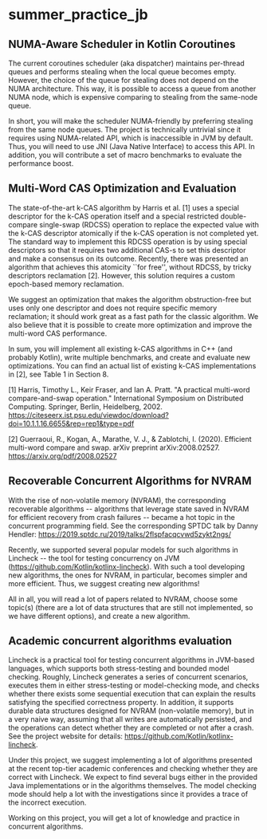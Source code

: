 # summer_practice_jb

## NUMA-Aware Scheduler in Kotlin Coroutines

The current coroutines scheduler (aka dispatcher) maintains per-thread queues and performs stealing when the local queue becomes empty. However, the choice of the queue for stealing does not depend on the NUMA architecture. This way, it is possible to access a queue from another NUMA node, which is expensive comparing to stealing from the same-node queue.

In short, you will make the scheduler NUMA-friendly by preferring stealing from the same node queues. The project is technically untrivial since it requires using NUMA-related API, which is inaccessible in JVM by default. Thus, you will need to use JNI (Java Native Interface) to access this API. In addition, you will contribute a set of macro benchmarks to evaluate the performance boost.

## Multi-Word CAS Optimization and Evaluation

The state-of-the-art k-CAS algorithm by Harris et al. [1] uses a special descriptor for the k-CAS operation itself and a special restricted double-compare single-swap (RDCSS) operation to replace the expected value with the k-CAS descriptor atomically if the k-CAS operation is not completed yet. The standard way to implement this RDCSS operation is by using special descriptors so that it requires two additional CAS-s to set this descriptor and make a consensus on its outcome. Recently, there was presented an algorithm that achieves this atomicity ``for free'', without RDCSS, by tricky descriptors reclamation [2]. However, this solution requires a custom epoch-based memory reclamation.

We suggest an optimization that makes the algorithm obstruction-free but uses only one descriptor and does not require specific memory reclamation; it should work great as a fast path for the classic algorithm. We also believe that it is possible to create more optimization and improve the multi-word CAS performance.

In sum, you will implement all existing k-CAS algorithms in C++ (and probably Kotlin), write multiple benchmarks, and create and evaluate new optimizations. You can find an actual list of existing k-CAS implementations in [2], see Table 1 in Section 8.

[1] Harris, Timothy L., Keir Fraser, and Ian A. Pratt. "A practical multi-word compare-and-swap operation." International Symposium on Distributed Computing. Springer, Berlin, Heidelberg, 2002. https://citeseerx.ist.psu.edu/viewdoc/download?doi=10.1.1.16.6655&rep=rep1&type=pdf

[2] Guerraoui, R., Kogan, A., Marathe, V. J., & Zablotchi, I. (2020). Efficient multi-word compare and swap. arXiv preprint arXiv:2008.02527. https://arxiv.org/pdf/2008.02527


## Recoverable Concurrent Algorithms for NVRAM

With the rise of non-volatile memory (NVRAM), the corresponding recoverable algorithms -- algorithms that leverage state saved in NVRAM for efficient recovery from crash failures -- became a hot topic in the concurrent programming field. See the corresponding SPTDC talk by Danny Hendler: https://2019.sptdc.ru/2019/talks/2flspfacqcvwd5zykt2ngs/

Recently, we supported several popular models for such algorithms in Lincheck -- the tool for testing concurrency on JVM (https://github.com/Kotlin/kotlinx-lincheck). With such a tool developing new algorithms, the ones for NVRAM, in particular, becomes simpler and more efficient. Thus, we suggest creating new algorithms!

All in all, you will read a lot of papers related to NVRAM, choose some topic(s) (there are a lot of data structures that are still not implemented, so we have different options), and create a new algorithm.

## Academic concurrent algorithms evaluation

Lincheck is a practical tool for testing concurrent algorithms in JVM-based languages, which supports both stress-testing and bounded model checking. Roughly, Lincheck generates a series of concurrent scenarios, executes them in either stress-testing or model-checking mode, and checks whether there exists some sequential execution that can explain the results satisfying the specified correctness property. In addition, it supports durable data structures designed for NVRAM (non-volatile memory), but in a very naive way, assuming that all writes are automatically persisted, and the operations can detect whether they are completed or not after a crash. See the project website for details: https://github.com/Kotlin/kotlinx-lincheck.

Under this project, we suggest implementing a lot of algorithms presented at the recent top-tier academic conferences and checking whether they are correct with Lincheck. We expect to find several bugs either in the provided Java implementations or in the algorithms themselves. The model checking mode should help a lot with the investigations since it provides a trace of the incorrect execution.

Working on this project, you will get a lot of knowledge and practice in concurrent algorithms.
